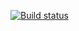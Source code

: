 [![Build status](https://ci.appveyor.com/api/projects/status/7jl7w00mis3wygha?svg=true)](https://ci.appveyor.com/project/Boarderbare/aqa-dz3-selenium)
